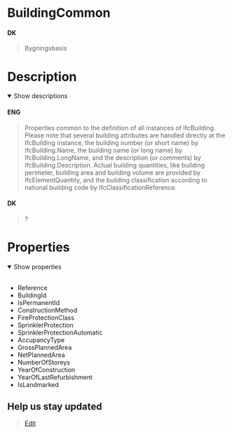 # BuildingCommon

#### DK

> Bygningsbasis

# Description

<details open markdown=1><summary markdown="span">Show descriptions</summary>

#### ENG

> Properties common to the definition of all instances of IfcBuilding. Please note that several building attributes are handled directly at the IfcBuilding instance, the building number (or short name) by IfcBuilding.Name, the building name (or long name) by IfcBuilding.LongName, and the description (or comments) by IfcBuilding.Description. Actual building quantities, like building perimeter, building area and building volume are provided by IfcElementQuantity, and the building classification according to national building code by IfcClassificationReference.

#### DK

> ?

</details>

# Properties

<details open markdown=1><summary markdown="span">Show properties</summary>
<br>

- Reference
- BuildingId
- IsPermanentId
- ConstructionMethod
- FireProtectionClass
- SprinklerProtection
- SprinklerProtectionAutomatic
- AccupancyType
- GrossPlannedArea
- NetPlannedArea
- NumberOfStoreys
- YearOfConstruction
- YearOfLastRefurbishment
- IsLandmarked

</details>

## Help us stay updated

> [Edit](https://github.com/FMDatahub/DataDictionary/blob/main/Classes/Product/SpatialElement/Building.md)
